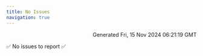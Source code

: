 ```yaml
---
title: No Issues
navigation: true
---
```


<p style="text-align:right;color:#cccs">
Generated Fri, 15 Nov 2024 06:21:19 GMT
</p>
<p>✅ No issues to report ✅</p>



